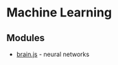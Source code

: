 # Machine Learning

## Modules

* [brain.js](https://github.com/brainjs/brain.js) - neural networks
